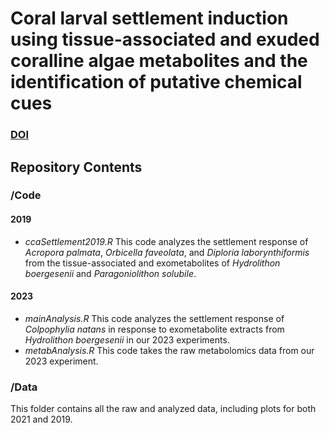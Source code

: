# Coral larval settlement induction using tissue-associated and exuded coralline algae metabolites and the identification of putative chemical cues
### [DOI](https://doi.org/10.1098/rspb.2023.1476)

## Repository Contents
### /Code
#### 2019
- *ccaSettlement2019.R* This code analyzes the settlement response of *Acropora palmata*, *Orbicella faveolata*, and *Diploria laborynthiformis* from the tissue-associated and exometabolites of *Hydrolithon boergesenii* and *Paragoniolithon solubile*.

#### 2023
- *mainAnalysis.R* This code analyzes the settlement response of *Colpophylia natans* in response to exometabolite extracts from *Hydrolithon boergesenii* in our 2023 experiments.
- *metabAnalysis.R* This code takes the raw metabolomics data from our 2023 experiment.

### /Data
This folder contains all the raw and analyzed data, including plots for both 2021 and 2019.
